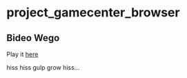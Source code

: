 project_gamecenter_browser
==========================

## Bideo Wego

Play it [here](http://bideowego-snake.surge.sh)

hiss hiss gulp grow hiss...
